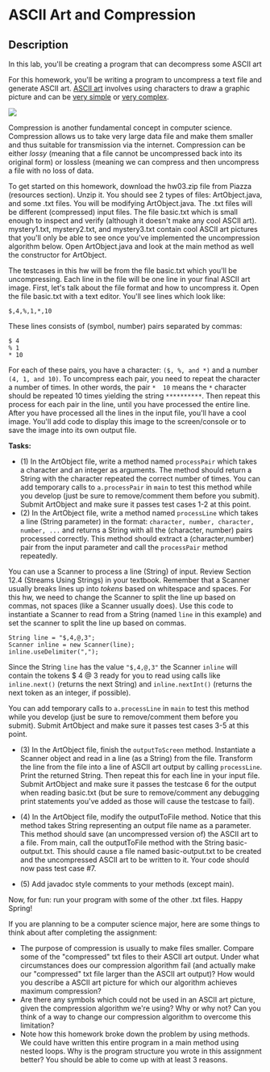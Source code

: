 # ASCII Art and Compression

## Description

In this lab, you'll be creating a program that can decompress some ASCII art

For this homework, you'll be writing a program to uncompress a text file and generate ASCII art.  [ASCII art](https://en.wikipedia.org/wiki/ASCII_art) involves using characters to draw a graphic picture and can be [very simple](https://www.pinterest.com/pin/415034921881661984) or [very complex](https://upload.wikimedia.org/wikipedia/commons/4/4a/Wikipedia-Ascii.png).

![](https://www.google.com/url?sa=i&source=images&cd=&ved=2ahUKEwjzy__a-e3hAhUEmlkKHWwpCuAQjRx6BAgBEAU&url=https%3A%2F%2Fwww.deviantart.com%2Fpulvinar%2Fart%2FAscii-Star-Trek-Facepalm-159257902&psig=AOvVaw1itM-hxuhw_U3g9v3jvKiq&ust=1556374691760919)

Compression is another fundamental concept in computer science.  Compression allows us to take very large data file and make them smaller and thus suitable for transmission via the internet.  Compression can be either *lossy* (meaning that a file cannot be uncompressed back into its original form) or lossless (meaning we can compress and then uncompress a file with no loss of data.

To get started on this homework, download the hw03.zip file from Piazza (resources section).  Unzip it.  You should see 2 types of files: ArtObject.java, and some .txt files.  You will be modifying ArtObject.java.  The .txt files will be different (compressed) input files.  The file basic.txt which is small enough to inspect and verify (although it doesn't make any cool ASCII art).  mystery1.txt, mystery2.txt, and mystery3.txt contain cool ASCII art pictures that you'll only be able to see once you've implemented the uncompression algorithm below.  Open ArtObject.java and look at the main method as well the constructor for ArtObject.

The testcases in this hw will be from the file basic.txt which you'll be uncompressing.  Each line in the file will be one line in your final ASCII art image.  First, let's talk about the file format and how to uncompress it.  Open the file basic.txt with a text editor.  You'll see lines which look like:
```
$,4,%,1,*,10
```
These lines consists of (symbol, number) pairs separated by commas:
```
$ 4
% 1
* 10
```
For each of these pairs, you have a character: ```($, %, and *)``` and a number ```(4, 1, and 10)```.  To uncompress each pair, you need to repeat the character a number of times.  In other words, the pair ```*  10``` means the `*` character should be repeated 10 times yielding the string ```**********```.  Then repeat this process for each pair in the line, until you have processed the entire line.  After you have processed all the lines in the input file, you'll have a cool image.  You'll add code to display this image to the screen/console or to save the image into its own output file.

**Tasks:**

- (1) In the ArtObject file, write a method named ```processPair``` which takes a character and an integer as arguments.  The method should return a String with the character repeated the correct number of times.  You can add temporary calls to ```a.processPair``` in ```main``` to test this method while you develop (just be sure to remove/comment them before you submit).  Submit ArtObject and make sure it passes test cases 1-2 at this point.
- (2) In the ArtObject file, write a method named ```processLine``` which takes a line (String parameter) in the format: ```character, number, character, number, ...``` and returns a String with all the (character, number) pairs processed correctly.  This method should extract a (character,number) pair from the input parameter and call the ```processPair``` method repeatedly.  

You can use a Scanner to process a line (String) of input.  Review Section 12.4 (Streams Using Strings) in your textbook. Remember that a Scanner usually breaks lines up into *tokens* based on whitespace and spaces.  For this hw, we need to change the Scanner to split the line up based on commas, not spaces (like a Scanner usually does).  Use this code to instantiate a Scanner to read from a String (named ```line``` in this example) and set the scanner to split the line up based on commas.

```
String line = "$,4,@,3";
Scanner inline = new Scanner(line);
inline.useDelimiter(",");
```
Since the String ```line``` has the value  ```"$,4,@,3"``` the Scanner ```inline``` will contain the tokens $ 4 @ 3 ready for you to read using calls like ```inline.next()``` (returns the next String) and ```inline.nextInt()``` (returns the next token as an integer, if possible). 

You can add temporary calls to ```a.processLine``` in ```main``` to test this method while you develop (just be sure to remove/comment them before you submit).  Submit ArtObject and make sure it passes test cases 3-5 at this point.

- (3) In the ArtObject file, finish the ```outputToScreen``` method.  Instantiate a Scanner object and read in a line (as a String) from the file.  Transform the line from the file into a line of ASCII art output by calling ```processLine```.  Print the returned String.  Then repeat this for each line in your input file.  Submit ArtObject and make sure it passes the testcase 6 for the output when reading basic.txt (but be sure to remove/comment any debugging print statements you've added as those will cause the testcase to fail).

- (4) In the ArtObject file, modify the outputToFile method.  Notice that this method takes String representing an output file name as a parameter.  This method should save (an uncompressed version of) the ASCII art to a file.  From main, call the outputToFile method with the String basic-output.txt.  This should cause a file named basic-output.txt to be created and the uncompressed ASCII art to be written to it.  Your code should now pass test case #7.

- (5) Add javadoc style comments to your methods (except main).

Now, for fun: run your program with some of the other .txt files.  Happy Spring!

If you are planning to be a computer science major, here are some things to think about after completing the assignment:

- The purpose of compression is usually to make files smaller.  Compare some of the "compressed" txt files to their ASCII art output.  Under what circumstances does our compression algorithm fail (and actually make our "compressed" txt file larger than the ASCII art output)?  How would you describe a ASCII art picture for which our algorithm achieves maximum compression?
- Are there any symbols which could not be used in an ASCII art picture, given the compression algorithm we're using?  Why or why not?  Can you think of a way to change our compression algorithm to overcome this limitation?
- Note how this homework broke down the problem by using methods.  We could have written this entire program in a main method using nested loops.  Why is the program structure you wrote in this assignment better?  You should be able to come up with at least 3 reasons.
